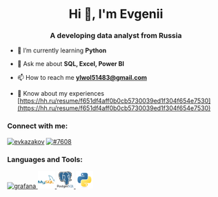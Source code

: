 <h1 align="center">Hi 👋, I'm Evgenii</h1>
<h3 align="center">A developing data analyst from Russia</h3>

- 🌱 I’m currently learning **Python**

- 💬 Ask me about **SQL, Excel, Power BI**

- 📫 How to reach me **ylwol51483@gmail.com**

- 📄 Know about my experiences [https://hh.ru/resume/f651df4aff0b0cb5730039ed1f304f654e7530](https://hh.ru/resume/f651df4aff0b0cb5730039ed1f304f654e7530)

<h3 align="left">Connect with me:</h3>
<p align="left">
<a href="https://linkedin.com/in/evkazakov" target="blank"><img align="center" src="https://raw.githubusercontent.com/rahuldkjain/github-profile-readme-generator/master/src/images/icons/Social/linked-in-alt.svg" alt="evkazakov" height="30" width="40" /></a>
<a href="https://discord.gg/#7608" target="blank"><img align="center" src="https://raw.githubusercontent.com/rahuldkjain/github-profile-readme-generator/master/src/images/icons/Social/discord.svg" alt="#7608" height="30" width="40" /></a>
</p>

<h3 align="left">Languages and Tools:</h3>
<p align="left"> <a href="https://grafana.com" target="_blank" rel="noreferrer"> <img src="https://www.vectorlogo.zone/logos/grafana/grafana-icon.svg" alt="grafana" width="40" height="40"/> </a> <a href="https://www.mysql.com/" target="_blank" rel="noreferrer"> <img src="https://raw.githubusercontent.com/devicons/devicon/master/icons/mysql/mysql-original-wordmark.svg" alt="mysql" width="40" height="40"/> </a> <a href="https://www.postgresql.org" target="_blank" rel="noreferrer"> <img src="https://raw.githubusercontent.com/devicons/devicon/master/icons/postgresql/postgresql-original-wordmark.svg" alt="postgresql" width="40" height="40"/> </a> <a href="https://www.python.org" target="_blank" rel="noreferrer"> <img src="https://raw.githubusercontent.com/devicons/devicon/master/icons/python/python-original.svg" alt="python" width="40" height="40"/> </a> </p>
